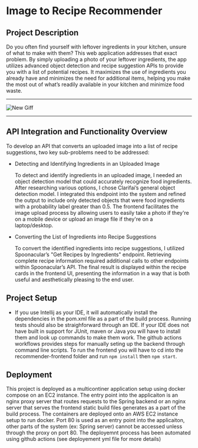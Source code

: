 # Image to Recipe Recommender

Project Description
---

Do you often find yourself with leftover ingredients in your kitchen, unsure of what to make with them? This web application addresses that exact problem. By simply uploading a photo of your leftover ingredients, the app utilizes advanced object detection and recipe suggestion APIs to provide you with a list of potential recipes. It maximizes the use of ingredients you already have and minimizes the need for additional items, helping you make the most out of what’s readily available in your kitchen and minimize food waste.

---

![New Giff](./ITR_demo.gif)

---

API Integration and Functionality Overview
---

To develop an API that converts an uploaded image into a list of recipe suggestions, two key sub-problems need to be addressed:

- Detecting and Identifying Ingredients in an Uploaded Image

  To detect and identify ingredients in an uploaded image, I needed an object detection model that could accurately recognize food ingredients. After researching various options, I chose Clarifai’s 
  general object detection model. I integrated this endpoint into the system and refined the output to include only detected objects that were food ingredients with a probability label greater than      0.5. The frontend facilitates the image upload process by allowing users to easily take a photo if they're on a mobile device or upload an image file if they're on a laptop/desktop.

- Converting the List of Ingredients into Recipe Suggestions

  To convert the identified ingredients into recipe suggestions, I utilized Spoonacular’s "Get Recipes by Ingredients" endpoint. Retrieving complete recipe information required additional calls to 
  other endpoints within Spoonacular’s API. The final result is displayed within the recipe cards in the frontend UI, presenting the information in a way that is both useful and aesthetically 
  pleasing to the end user.

## Project Setup

- If you use Intellij as your IDE, it will automatically install the dependencies in the pom.xml file as a part of the build process. Running tests should also be straighforward through an IDE. If your IDE does not have built in support for JUnit, maven or Java you will have to install them and look up commands to make them work. The github actions workflows provides steps for manually seting up the backend through command line scripts. To run the frontend you will have to cd into the recommender-frontend folder and run `npm install` then `npm start`.


## Deployment

This project is deployed as a multicontiner application setup using docker compose on an EC2 instance. The entry point into the applicaiton is an nginx proxy server that routes requests to the Spring backend or an nginx server that serves the frontend static build files generates as a part of the build process. The containers are deployed onto an AWS EC2 instance setup to run docker. Port 80 is used as an entry point into the applicaiton, other parts of the system (ex: Spring server) cannot be accessed unless through the proxy on port 80. The deployemnt process has been automated using github actions (see deployement yml file for more details)

